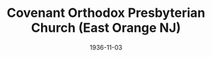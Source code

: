 ---
date: &id001 1936-11-03
end_date: null
location:
  address: null
  city: East Orange
  state: NJ
minister:
- end: 1945-01-01
  name: Richard Gray
  start: 1937-01-01
  type: pastor
- end: 1948-01-01
  name: Alexander Davison
  start: 1946-01-01
  type: pastor
- end: 1955-01-01
  name: Charles Ellis
  start: 1948-01-01
  type: pastor
- end: 1963-01-01
  name: W. Harllee Bordeaux
  start: 1959-01-01
  type: pastor
- end: 1967-01-01
  name: Richard Hodgson
  start: 1964-01-01
  type: pastor
ministers:
- Richard Gray
- Alexander Davison
- Charles Ellis
- W. Harllee Bordeaux
- Richard Hodgson
name: Covenant Orthodox Presbyterian Church
names:
- end: 1969-09-27
  name: Covenant Orthodox Presbyterian Church
  start: 1936-11-03
origination_date: *id001
raw_data: "NEW JERSEY    East Orange\n\nCovenant Orthodox Presbyterian Church  (November\
  \ 3, 1936\u2013September 27, 1969)\nPastors: Richard Gray, 1937\u201345\nAlexander\
  \ Davison, 1946\u201348\nCharles Ellis, 1948\u201355\nW. Harllee Bordeaux, 1959\u2013\
  63\nRichard Hodgson, 1964\u201367"
received_from: null
states:
- NJ
status:
  active: false
  end_date: null
  reason: null
  received_from: null
  withdrawal_to: null
title: Covenant Orthodox Presbyterian Church (East Orange NJ)

---